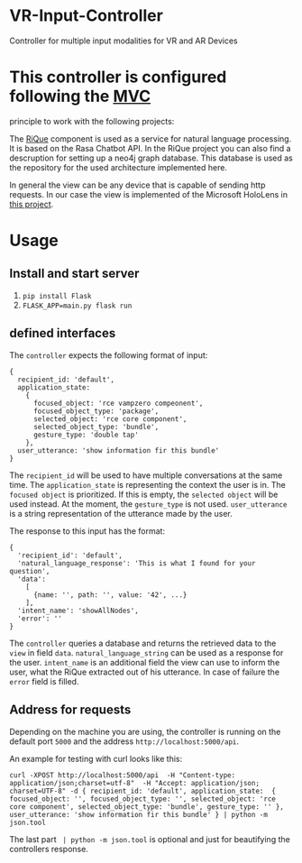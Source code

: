 # VR-Input-Controller
Controller for multiple input modalities for VR and AR Devices

# This controller is configured following the [MVC](https://en.wikipedia.org/wiki/Model%E2%80%93view%E2%80%93controller) 
principle to work with the following projects:

The [RiQue](https://github.com/Pseipel/RiQue) component is used as a service for natural language processing. 
It is based on the Rasa Chatbot API. In the RiQue project you can also find a descruption for setting up 
a neo4j graph database. This database is used as the repository for the used architecture implemented here.

In general the view can be any device that is capable of sending http requests. 
In our case the view is implemented of the Microsoft HoloLens in [this project](https://github.com/DLR-SC/holo-island-viz).

# Usage

## Install and start server

1. `pip install Flask` 
2. `FLASK_APP=main.py flask run` 

## defined interfaces

The `controller` expects the following format of input:

```
{
  recipient_id: 'default',
  application_state: 
    {
      focused_object: 'rce vampzero compeonent',
      focused_object_type: 'package',
      selected_object: 'rce core component',
      selected_object_type: 'bundle',
      gesture_type: 'double tap'
    },
  user_utterance: 'show information fir this bundle'
}
```

The `recipient_id` will be used to have multiple conversations at the same time.
The `application_state` is representing the context the user is in. The `focused object` is prioritized. 
If this is empty, the `selected object` will be used instead. At the moment, the `gesture_type` is not used. 
`user_utterance` is a string representation of the utterance made by the user.

The response to this input has the format:
```
{
  'recipient_id': 'default',
  'natural_language_response': 'This is what I found for your question',
  'data': 
    [
      {name: '', path: '', value: '42', ...}
    ],
  'intent_name': 'showAllNodes',
  'error': ''
}
```

The `controller` queries a database and returns the retrieved data to the `view` in field `data`. 
`natural_language_string` can be used as a response for the user. 
`intent_name` is an additional field the view can use to inform the user, what the RiQue extracted out of his utterance.
In case of failure the `error` field is filled.

## Address for requests

Depending on the machine you are using, the controller is running on the default port `5000` and the address `http://localhost:5000/api`.

An example for testing with curl looks like this:

`curl -XPOST http://localhost:5000/api 
-H "Content-type: application/json;charset=utf-8" 
-H "Accept: application/json; charset=UTF-8"
-d {
  recipient_id: 'default',
  application_state: 
    {
      focused_object: '',
      focused_object_type: '',
      selected_object: 'rce core component',
      selected_object_type: 'bundle',
      gesture_type: ''
    },
  user_utterance: 'show information fir this bundle'
} | python -m json.tool`

The last part ` | python -m json.tool` is optional and just for beautifying the controllers response.
